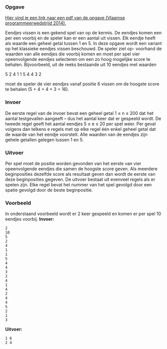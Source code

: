### Opgave

[Hier vind je een link naar een pdf van de opgave (Vlaamse  programmeerwedstrijd 2014).](https://github.com/vlaamseprogrammeerwedstrijd/opgaves/blob/master/2014/cat1/eendjes/eendjes.pdf)

Eendjes vissen is een gekend spel van op de kermis. De eendjes komen een per een voorbij en de speler kan er een aantal uit vissen. Elk eendje heeft als waarde een geheel getal tussen 1 en 5. In deze opgave wordt een variant op het klassieke eendjes vissen beschouwd. De speler ziet op- voorhand de waarden van alle eendjes die voorbij komen en moet per spel vier opeenvolgende eendjes selecteren om een zo hoog mogelijke score te behalen. Bijvoorbeeld, uit de reeks bestaande uit 10 eendjes met waarden

5 2 4 1 1 5 4 4 3 2

moet de speler de vier eendjes vanaf positie 6 vissen om de hoogste score te behalen (5 + 4 + 4 + 3 = 16).

### Invoer
De eerste regel van de invoer bevat een geheel getal 1 ≤ n ≤ 200 dat het aantal testgevallen aangeeft – dus het aantal keer dat er gespeeld wordt. De tweede regel geeft het aantal eendjes 5 ≤ e ≤ 20 per spel weer. Per geval volgens dan telkens e regels met op elke regel één enkel geheel getal dat de waarde van het eendje voorstelt. Alle waarden van de eendjes zijn gehele getallen gelegen tussen 1 en 5.


### Uitvoer
Per spel moet de positie worden gevonden van het eerste van vier opeenvolgende eendjes die samen de hoogste score geven. Als meerdere beginposities dezelfde score als resultaat geven dan wordt de eerste van deze beginposities gegeven. De uitvoer bestaat uit evenveel regels als er spelen zijn. Elke regel bevat het nummer van het spel gevolgd door een spatie gevolgd door de beste beginpositie.


### Voorbeeld
In onderstaand voorbeeld wordt er 2 keer gespeeld en komen er per spel 10 eendjes voorbij.
**Invoer:**

    2
    10
    5
    2
    4
    1
    1
    5
    4
    4
    3
    2
    4   
    1
    4
    2
    4
    4
    5
    2
    1
    3

**Uitvoer:**

    1 6
    2 4

